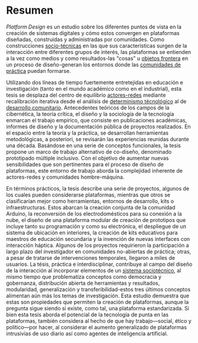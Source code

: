 Resumen
=======
*Platform Design* es un estudio sobre los diferentes puntos de vista en la creación de sistemas digitales y cómo estos convergen en plataformas diseñadas, construidas y administradas por comunidades. Como construcciones [socio-técnicas](https://es.wikipedia.org/wiki/Sistema_sociot%C3%A9cnico) en las que sus características surgen de la interacción entre diferentes grupos de interés, las plataformas se entienden a la vez como medios y como resultados-las "cosas" u [objetos frontera](https://fido.palermo.edu/servicios_dyc/publicacionesdc/vista/detalle_articulo.php?id_libro=523&id_articulo=10829) en un proceso de diseño-generan los entornos donde las [comunidades de práctica](https://es.wikipedia.org/wiki/Comunidad_de_pr%C3%A1ctica) puedan formarse.

Utilizando dos líneas de tiempo fuertemente entretejidas en educación e investigación (tanto en el mundo académico como en el industrial), esta tesis se desplaza del centro de equilibrio [actores-redes](https://es.wikipedia.org/wiki/Teor%C3%ADa_del_Actor-Red) mediante recalibración iterativa desde el análisis de [determinismo técnológico](https://es.wikipedia.org/wiki/Determinismo_tecnol%C3%B3gico) al de [desarrollo comunitario](https://es.wikipedia.org/wiki/Desarrollo_comunitario). Antecedentes teóricos de los campos de la cibernética, la teoría crítica, el diseño y la sociología de la tecnología enmarcan el trabajo empírico, que consiste en publicaciones académicas, informes de diseño y la documentación pública de proyectos realizados. En el espacio entre la teoría y la práctica, se desarrollan herramientas metodológicas, a posteriori, se revisarán las experiencias reunidas durante una década. Basándose en una serie de conceptos funcionales, la tesis propone un marco de trabajo alternativo de co-diseño, denominado prototipado múltiple inclusivo. Con el objetivo de aumentar nuevas sensibilidades que son pertinentes para el proceso de diseño de plataformas, este entorno de trabajo aborda la complejidad inherente de actores-redes y comunidades hombre-máquina.

En términos prácticos, la tesis describe una serie de proyectos, algunos de los cuales pueden considerarse plataformas, mientras que otros se clasificarían mejor como herramientas, entornos de desarrollo, kits o infraestructuras. Estos abarcan la creación conjunta de la comunidad Arduino, la reconversión de los electrodomésticos para su conexión a la nube, el diseño de una plataforma modular de creación de prototipos que incluye tanto su programación y como su electrónica, el despliegue de un sistema de ubicación en interiores, la creación de kits educativos para maestros de educación secundaria y la invención de nuevas interfaces con interacción háptica. Algunos de los proyectos requirieron la participación a largo plazo del investigador en comunidades no-abiertas de práctica; otras, a pesar de tratarse de intervenciones temporales, llegaron a miles de usuarios. La tésis, práctica e interdisciplinar, contribuye al campo del diseño de la interacción al incorporar elementos de un [sistema sociotécnico](https://es.wikipedia.org/wiki/Sistema_sociot%C3%A9cnico), al mismo tiempo que problematiza conceptos como democracia y gobernanza, distribución abierta de herramientas y resultados, modularidad, generalización y transferibilidad-estos tres últimos conceptos alimentan aún más los temas de investigación. Esta estudio demuestra que estas son propiedades que permiten la creación de plataformas, aunque la pregunta sigue siendo si existe, como tal, una plataforma estandarizada. Si bien esta tesis aborda el potencial de la tecnología de punta en las plataformas, también considera al hecho de que hay trabajo—social, ético y político—por hacer, al considerar el aumento generalizado de plataformas intrusivias de uso diario así como agentes de inteligencia artificial.
